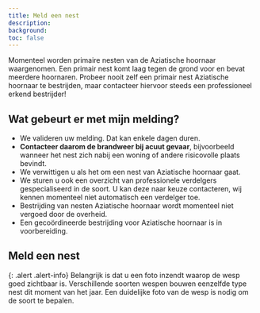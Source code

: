 ```yaml
---
title: Meld een nest
description:
background:
toc: false
---
```


Momenteel worden primaire nesten van de Aziatische hoornaar waargenomen. Een primair nest komt laag tegen de grond voor en bevat meerdere hoornaren. Probeer nooit zelf een primair nest Aziatische hoornaar te bestrijden, maar contacteer hiervoor steeds een professioneel erkend bestrijder!

## Wat gebeurt er met mijn melding?

- We valideren uw melding. Dat kan enkele dagen duren.
- **Contacteer daarom de brandweer bij acuut gevaar**, bijvoorbeeld wanneer het nest zich nabij een woning of andere risicovolle plaats bevindt.
- We verwittigen u als het om een nest van Aziatische hoornaar gaat.
- We sturen u ook een overzicht van professionele verdelgers gespecialiseerd in de soort. U kan deze naar keuze contacteren, wij kennen momenteel niet automatisch een verdelger toe.
- Bestrijding van nesten Aziatische hoornaar wordt momenteel niet vergoed door de overheid.
- Een gecoördineerde bestrijding voor Aziatische hoornaar is in voorbereiding.

## Meld een nest

{: .alert .alert-info}
Belangrijk is dat u een foto inzendt waarop de wesp goed zichtbaar is. Verschillende soorten wespen bouwen eenzelfde type nest dit moment van het jaar. Een duidelijke foto van de wesp is nodig om de soort te bepalen.

<form action="" method="POST" id="nest-report-form" class="needs-validation" enctype="multipart/form-data" novalidate></form>

<script type="text/javascript" src="https://maps.googleapis.com/maps/api/js?sensor=false&key=AIzaSyAC8CPgw0vcpkW8J6Etd3q0pn9cnmb1c7g"></script>
<script src="/assets/js/iasset.js"></script>
